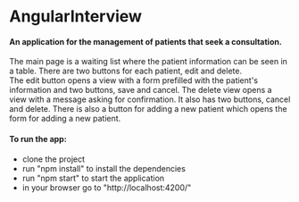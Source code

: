 # AngularInterview

#### An application for the management of patients that seek a consultation.  

The main page is a waiting list where the patient information can be seen in a table. There are two buttons for each patient, edit and delete.  
The edit button opens a view with a form prefilled with the patient's information and two buttons, save and cancel.
The delete view opens a view with a message asking for confirmation. It also has two buttons, cancel and delete.
There is also a button for adding a new patient which opens the form for adding a new patient.
  
#### To run the app:  
- clone the project  
- run "npm install" to install the dependencies  
- run "npm start" to start the application   
- in your browser go to "http://localhost:4200/"